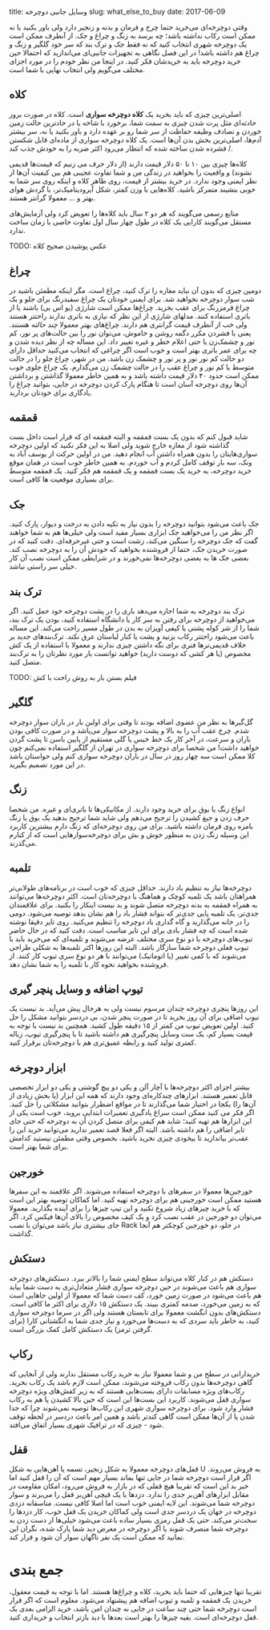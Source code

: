 title: وسایل جانبی‌ دوچرخه
slug: what_else_to_buy
date: 2017-06-09

وقتی دوچرخه‌ای می‌خرید حتما چرخ و فرمان و بدنه و زنجیر دارد ولی باور بکنید یا نه ممکن است رکاب نداشته باشد؛ چه برسد به زنگ و چراغ و جک. از آنطرف ممکن است یک دوچرخه شهری انتخاب کنید که نه فقط جک و ترک بند که سر خود گلگیر و زنگ و چراغ هم داشته باشد! در این فصل نگاهی به تجهیزات جانبی‌ای می‌اندازید که احتمالا حین خرید دوچرخه باید به خریدشان فکر کنید. در اینجا من نظر خودم را در مورد اجزای مختلف می‌گویم ولی انتخاب نهایی با شما است.

## کلاه
اصلی‌ترین چیزی که باید بخرید یک **کلاه دوچرخه سواری** است. کلاه در صورت بروز حادثه‌ای مثل پرت شدن چیزی به سمت شما، برخورد با شاخه یا در حادترین حالت زمین خوردن و تصادف وظیفه حفاظت از سر شما رو بر عهده دارد و باور بکنید یا نه، سر بیشتر آدم‌ها، اصلی‌ترین بخش بدن آن‌ها است. یک کلاه دوچرخه سواری از ماده‌ای قابل شکستن / فشرده شدن ساخته شده که انتظار می‌رود اکثر ضربه را به خودش جذب کند. 

کلاه‌ها چیزی بین ۱۰ تا ۵۰ دلار قیمت دارند (از دلار حرف می زنیم که قیمت‌ها قدیمی نشوند) و واقعیت را بخواهید در زندگی من و شما تفاوت عجیبی هم بین کیفیت آن‌ها از نظر ایمنی وجود ندارد. در خرید بیشتر از قیمت، روی ظاهر کلاه و اینکه روی سر شما به خوبی بنشیند متمرکز باشید. کلاه‌هایی با وزن کمتر، شکل آیرودینامیک‌تر، با گردش هوای بهتر و ... معمولا گرانتر هستند. 

منابع رسمی می‌گویند که هر دو ۲ سال باید کلاه‌ها را تعویض کرد ولی آزمایش‌های مستقل می‌گویند کارایی یک کلاه در طول چهار سال اول تفاوت خاصی با زمان ساخت ندارد.

TODO: عکس پوشیدن صحیح کلاه


## چراغ
دومین چیزی که بدون آن نباید مغازه را ترک کنید، چراغ است. مگر اینکه مطمئن باشید در شب سوار دوچرخه نخواهید شد. برای ایمنی خودتان یک چراغ سفیدرنگ برای جلو و یک چراغ قرمزرنگ برای عقب بخرید. چراغ‌ها ممکن است شارژی (یو اس بی) باشند یا از باتری استفاده کنند. مدلهای شارژی از این نظر که نیازی به باتری ندارند راحتتر هستند ولی خب از آنطرف قیمت گرانتری هم دارند. چراغ‌های بهتر معمولا *چند حالته* هستند. یعنی با فشردن مکرر دگمه روشن و خاموش، می‌توان نور را بین حالت‌های پر نور، کم نور و چشمک‌زن یا حتی اعلام خطر و غیره تغییر داد. این مساله چه از نظر دیده شدن و چه برای عمر باتری بهتر است و خوب است اگر چراغی که انتخاب می‌کنید حداقل دارای دو حالت کم نور نور و پر نور و چشمک زن باشد. من در شهر، چراغ جلو را در حالت متوسط یا کم نور و چراغ عقب را در حالت چشمک زن می‌گذارم. یک چراغ جلوی خوب ممکن است حدود ۴۰ دلار قیمت داشته باشد و به همین خاطر معمولا گذاشتن و برداشتن آن‌ها روی دوچرخه آسان است تا هنگام پارک کردن دوچرخه در جایی، بتوانید چراغ را یادگاری برای خودتان بردارید.

## قمقمه
شاید قبول کنم که بدون یک بست قمقمه و البته قمقمه ای که قرار است داخل بست گذاشته شود از مغازه خارج شوید ولی اصلا به این فکر نکنید که اولین دوچرخه سواری‌هایتان را بدون همراه داشتن آب انجام دهید. من در اولین حرکت از یوسف آباد به ونک، سه بار توقف کامل کردم و‌ آب خوردم. به همین خاطر خوب است در همان موقع خرید دوچرخه، به خرید یک بست قمقمه و یک قمقمه هم فکر کنید. یک قمقمه متوسط برای بسیاری موقعیت ها کافی است. 

## جک
جک باعث می‌شود بتوانید دوچرخه را بدون نیاز به تکیه دادن به درخت و دیوار، پارک کنید. اگر نظر من را می‌خواهید جک ابزاری بسیار مفید است ولی خیلی‌ها هم به شما خواهند گفت که جک دوچرخه را سنگین می‌کند، زشت است و حتی غیرحرفه‌ای. دقت کنید که در صورت خریدن جک، حتما از فروشنده بخواهید که خودش آن را به دوچرخه نصب کند. بعضی جک ها به بعضی دوچرخه‌ها نمی‌خورند و در شرایطی ممکن است نصب آن کار خیلی سر راستی نباشد. 

## ترک بند
ترک بند دوچرخه به شما اجازه می‌دهد باری را در پشت دوچرخه خود حمل کنید. اگر می‌خواهید از دوچرخه برای رفتن به سر کار یا دانشگاه استفاده کنید، بودن یک ترک بند، شما را از شر کوله پشتی یا کیفی آویزان به بدن در طول مسیر راحت می‌کند. این مساله باعث می‌شود راحتتر رکاب بزنید و پشت یا کنار لباستان عرق نکند. ترک‌بندهای جدید بر خلاف قدیمی‌ترها فنری برای نگه داشتن چیزی ندارند و معمولا با استفاده از یک کش مخصوص (یا هر کشی که دوست دارید) خواهید توانست بار مورد نظرتان را به ترک‌بند متصل کنید. 

TODO: فیلم بستن بار به روش راحت با کش

## گلگیر
گل‌گیرها به نظر من عضوی اضافه بودند تا وقتی برای اولین بار در باران سوار دوچرخه شدم. چرخ عقب آب را به بالا و پشت دوچرخه سوار می‌پاشد و در صورت کافی بودن باران و سرعت، در آخر کار یک خط خیس یا گلی مستقیم از پایین باسن تا پشت گردن خواهید داشت! من شخصا برای دوچرخه سواری در تهران از گلگیر استفاده نمی‌کنم چون کلا ممکن است سه چهار روز در سال در باران دوچرخه سواری کنم ولی حواستان باشد در این مورد تصمیم بگیرید.

## زنگ
انواع زنگ یا بوق برای خرید وجود دارند. از مکانیکی‌ها تا باتری‌ای و غیره. من شخصا حرف زدن و جیغ کشیدن را ترجیح می‌دهم ولی شاید شما ترجیح بدهید یک بوق یا زنگ بامزه روی فرمان داشته باشید. برای من روی دوچرخه‌ای که زنگ دارم بیشترین کاربرد این وسیله زنگ زدن به منظور خوش و بش برای دوچرخه‌سوارهایی است که از کنارم می‌گذرند.


## تلمبه
دوچرخه‌ها نیاز به تنظیم باد دارند. حداقل چیزی که خوب است در برنامه‌های طولانی‌تر همراهتان باشد یک تلمبه کوچک و هماهنگ با دوچرخه‌تان است. اکثر دوچرخه‌ها می‌توانند به همراه قمقمه به بدنه دوچرخه متصل شوند و بد نیست اینکار را بکنید. برای علاقمندان جدی‌تر، یک تلمبه پایی جدی‌تر که بتواند فشار باد را هم نشان بدهد توصیه می‌شود. دومی را در خانه می‌گذارید و گاه گداری باد دوچرخه را تنظیم می‌کنید. روی تایر دقیقا نوشته شده است که چه فشار بادی برای این تایر مناسب است. دقت کنید که در حال حاضر تیوپ‌های دوچرخه با دو نوع سری مختلف عرضه می‌شوند و تلمبه‌‌ای که می‌خرید باید با تیوپ فعلی دوچرخه شما سازگار باشد. البته این روزها اکثر تلمبه‌ها به شکلی طراحی می‌شوند که با کمی تغییر (یا اتوماتیک) می‌توانند با هر دو نوع سری تیوپ کار کنند. از فروشنده بخواهید نحوه کار با تلمبه را به شما نشان دهد.


## تیوپ اضافه و وسایل پنچر گیری
این روزها پنچری دوچرخه چندان مرسوم نیست ولی به هرحال پیش می‌آید. بد نیست یک تیوپ اضافی برای آن روز بخرید تا در صورت پنچر شدن، بی دردسر بتوانید مشکل را حل کنید. اولین تعویض تیوپ من کمتر از ۱۵ دقیقه طول کشید. همچنین بد نیست با توجه به قیمت بسیار کم، یک ست وسایل پنچرگیری هم داشته باشید تا با پنچرگیری تیوپ، زباله کمتری تولید کنید و رابطه عمیق‌تری هم با دوچرخه‌تان برقرار کنید.

## ابزار دوچرخه
بیشتر اجزای اکثر دوچرخه‌ها با آچار آلن و یکی دو پیچ گوشتی و یکی دو ابزار تخصصی قابل تعمیر هستند. ابزارهای چندکاره‌ای وجود دارند که همه این ابزار (یا بخش زیادی از آن‌ها را) یکجا در اختیار شما می‌گذارند تا در مواقع اضطرار بتوانید مشکلاتی را حل کنید. اگر فکر می کنید ممکن است سراغ یادگیری تعمیرات ابتدایی بروید، خوب است یکی از این ابزارها هم تهیه کنید؛ شاید هم کیفی برای متصل کردن آن به دوچرخه که حتی جای تایر اضافی را هم داشته باشد. البته اگر فعلا قصد تعمیر ندارید می‌توانید خرید این را عقب‌تر بیاندازید تا بیخودی چیزی نخرید باشید. بخصوص وقتی مطمئن نیستید کدامش برای شما بهتر است.

## خورجین
خورجین‌ها معمولا در سفرهای با دوچرخه استفاده می‌شوند. اگر علاقمند به این سفرها هستید ممکن است خورجینی هم برای دوچرخه تهیه کنید. اما کماکان توصیه بهتر این است که با خرید چیزهای زیاد شروع نکنید و این تیپ چیزها را برای آینده بگذارید. معمولا می‌توان دو خورجین در عقب نصب کرد و یک کیف مخصوص را بالای آن‌ها فیکس کرد. اگر جای بیشتری نیاز باشد می‌توان با نصب Rack در جلو، دو خورجین کوچکتر هم آنجا گذاشت.

## دستکش
دستکش هم در کنار کلاه می‌تواند سطح ایمنی شما را بالاتر ببرد. دستکش‌های دوچرخه سواری هم باعث می‌شوند در حین دوچرخه سواری فشار متعادل‌تری به دست شما بیاید هم باعث می‌شود در صورت زمین خورد، کف دست شما که معمولا از اولین جاهایی است که به زمین می‌خورد، صدمه کمتری ببیند. یک دستکش ۱۵ دلاری برای اکثر ما کافی است. دستکش‌های بدون انگشت معمولا برای تابستان هستند ولی اگر در سرما دوچرخه سواری کنید، به خاطر باید سردی که به دست‌ها می‌خورد و نیاز جدی شما به انگشتانی کارا (برای گرفتن ترمز) یک دستکش کامل کمک بزرگی است.

## رکاب
خریدارانی در سطح من و شما معمولا نیاز به خرید رکاب مستقل ندارند ولی از آنجایی که گاهی دوچرخه‌ها بدون رکاب فروخته می‌شوند، ممکن است لازم باشد یک رکاب بخرید. رکاب‌های ویژه مسابقات دارای بست‌هایی هستند که به زیر کفش‌های ویژه دوچرخه سواری قفل می‌شوند. کاربرد این بست‌ها این است که حین بالا کشیدن پا هم به رکاب فشار وارد شود. برای دوچرخه سواری شهری این رکاب‌ها توصیه نمی‌شوند چرا که جدا شدن پا از آن‌ها ممکن است گاهی کندتر باشد و همین امر باعث دردسر در لحظه توقف شود - چیزی که در ترافیک شهری بسیار اتفاق می‌افتد. 

## قفل
قفل‌های دوچرخه معمولا به شکل زنجیر، تسمه یا آهن‌هایی به شکل U به فروش می‌روند. اگر قرار است دوچرخه شما در جایی تنها بماند بسیار مهم است که آن را قفل کنید اما خبر بد این است که تقریبا هیچ قفلی که در بازار به فروش می‌رود، امکان مقاومت در مقابل ابزارهای آهن‌بر جدی را ندارد. دزدها با یک قیچی آهن‌بر قفل را می‌برند و سوار دوچرخه شما می‌شوند. این لایه ایمنی خوب است اما اصلا کافی نیست. متاسفانه دزدی دوچرخه در جهان یک دردسر جدی است ولی کماکان خریدن یک قفل خوب، کار دزدها را سخت‌تر می‌کند. حتی یک قفل رمزی بسیار ساده باعث می‌شود خیلی‌ها از دست زدن به دوچرخه شما منصرف شوند یا اگر دوچرخه در معرض دید شما پارک شده،‌ نگران این نمانید که ممکن است یک نفر ناگهان سوار آن شود و فرار کند.

# جمع بندی
تقریبا تنها چیزهایی که حتما باید بخرید، کلاه و چراغ‌ها هستند. اما با توجه به قیمت معقول، خریدن یک قمقمه و تلمبه و تیوپ اضافه هم پیشنهاد می‌شود. معلوم است که اگر قرار است دوچرخه شما حتی چند ساعت در جایی نه چندان امن باشد، خرید الزامی بعدی یک قفل دوچرخه‌ای است. بقیه چیزها را بهتر است بعدها با دید بازتر انتخاب و خریداری کنید. 
